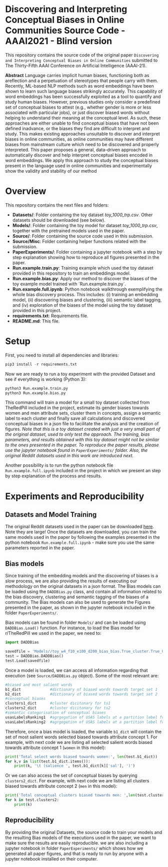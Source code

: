 ﻿# Discovering and Interpreting Conceptual Biases in Online Communities Source Code - AAAI2021 - Blind version
This repository contains the source code of the original paper `Discovering and Interpreting Conceptual Biases in Online Communities` submitted to The Thirty-Fifth AAAI Conference on Artificial Intelligence (AAAI-21).

<b>Abstract</b>
Language carries implicit human biases, functioning both as areflection and a perpetuation of stereotypes that people carry with them. Recently, ML-based NLP methods such as word embeddings have been shown to learn such language biases strikingly accurately. This capability of word embeddings has been successfully exploited as a tool to quantify and study human biases. However, previous studies only consider a predefined set of conceptual biases to attest (e.g., whether gender is more or less associated with particular jobs), or just discover biased words without helping to understand their meaning at the conceptual level. As such, these approaches are either unable to find conceptual biases that have not been defined inadvance, or the biases they find are difficult to interpret and study. This makes existing approaches unsuitable to discover and interpret  biases  in  online  communities,  as  online  communities may have different biases from mainstream culture which need to be discovered and properly interpreted. This paper proposes a general, data-driven approach to automatically discover and help interpret conceptual biases encoded in word embeddings. We apply this approach to study the conceptual biases present in the language used in online communities and experimentally show the validity and stability of our method

# Overview
This repository contains the next files and folders:
<ul>
  <li><b>Datasets/</b>: Folder containing the toy dataset <i>toy_1000_trp.csv</i>. Other datasets should be downloaded (see below).</li>
  <li><b>Models/</b>: Folder containing the toy model for dataset <i>toy_1000_trp.csv</i>, together with the pretrained models used in the paper.</li>
  <li><b>Source/</b>: Folder containing the source code used in this submission.  </li>
  <li><b>Source/Misc</b>: Folder containing helper functions related with the submission.</li>
  <li><b>PaperExperiments/</b>: Folder containing a jupyter notebook with a step by step explanation showing how to reproduce all figures presented in the paper.
  <li><b>Run.example.train.py</b>: Training example which used the toy dataset provided in this repository to train an embeddings model. </li>
  <li><b>Run.example.bias.py</b>: Apply our method to discover the biases of the toy example model trained with `Run.example.train.py`. </li>
  <li><b>Run.example.full.ipynb</b>: Python notebook walkthrough exemplifying the whole bias discovery process. This includes: (i) training an embedding model, (ii) discovering biases and clustering, (iii) semantic label tagging, and (iv) exploration of the biases of the model using the toy dataset provided in this project.</li>
  <li><b>requirements.txt</b>: Requirements file.</li>
  <li><b>README.md</b>: This file.</li>    
</ul>

# Setup
First, you need to install all dependencies and libraries:
```python
pip3 install -r requirements.txt
```
Now we are ready to run a toy experiment with the provided Dataset and see if everything is working (Python 3):
```python
python3 Run.example.train.py
python3 Run.example.bias.py
```
This command will train a model for a small toy dataset collected from TheRedPill included in the project, estimate its gender biases towards women and men attribute sets, cluster them in concepts, assign a semantic label to each cluster and finally save all calculations and discovered conceptual biases in a json file to facilitate the analysis and the creation of figures. <i>Note that this is a toy dataset created with just a very small part of the original dataset, used to only test the approach. The training, bias parameters, and results obtained with this toy dataset might not be simliar to the ones presented in the paper. To reproduce the paper results, please use the jupyter notebook found in `PaperExperiments/` folder. Also, the original Reddit datasets used in this work are introduced next. </i>

Another possibility is to run the python notebook file `Run.example.full.ipynb` included in the project in which we present an step by step explanation of the process and results.

# Experiments and Reproducibility

## Datasets and Model Training
The original Reddit datasets used in the paper can be downloaded [here](https://osf.io/qmf62/?view_only=6be755746530433da0a5d985ffa69579). Note they are large!
Once the datasets are downloaded, you can train the same models used in the paper by following the examples presented in the python notebook `Run.example.full.ipynb` - make sure you use the same parameters reported in the paper.   

## Bias models
Since training of the embedding models and the discovering of biases is a slow process, we are also providing the results of executing our methodology on the original datasets in a json format. The Bias models can be loaded using the `DADDBias.py` class, and contain all information related to the bias discovery, clustering and semantic tagging of the biases of a community. The Bias models can also be used to generate the Figures presented in the paper, as shown in the jupyter notebook included in the folder `PaperExperiments/`.

Bias models can be found in folder `Models/` and can be loaded using `DADDBias.Load()` function. For instance, to load the Bias model for r/TheRedPill we used in the paper, we need to:
```python
import DADDBias

savedfile = 'Models//toy_w4_f10_e100_d200_bias_bias.True_cluster.True_USAS.True.json'
test = DADDBias.DADDBias()
test.Load(savedfile)
```

Once a model is loaded, we can access all information regarding that execution (see `Source/DADDBias.py` object). Some of the most relevant are:
```python
#biased and most salient words
b1_dict             #dictionary of biased words towards target set 1
b2_dict             #dictionary of biased words towards target set 2
#conceptual biases
clusters1_dict      #cluster dicitonary for ts1
clusters2_dict      #cluster dicitonary for ts2
#semantic categorisation of conceptual biases 
usasLabelsRanking1  #agrgegation of USAS labels at a partition lebel for ts1
usasLabelsRanking2  #agrgegation of USAS labels at a partition lebel for ts1
```

Therefore, once a bias model is loaded, the variable `b1_dict` will contain the set of most salient words selected biased towards attribute concept 1. For example, with next code we are listing all selected salient words biased towards attribute concept 1 (`women` in this model):
```python
print('Total select words biased towards women:', len(test.b1_dict))
for k,v in list(test.b1_dict.items()):
    print(k, '\t (salience ', test.b1_dict[k]['sal'], ')')
```
Or we can also access the set of conceptual biases by querying `clusters2_dict`. For example, with next code we are listing all clusters biased towards attribute concept 2 (`men` in this model):
```python
print('Total conceptual clusters biased towards men: ',len(test.clusters2))
for k in test.clusters2:
    print(k)
```

## Reproducibility
By providing the original Datasets, the source code to train your models and the resulting Bias models of the executions used in the paper, we want to make sure the results are easily reproducible. we are also including a jupyter notebook in folder `PaperExperiments/` which shows how we generated all paper figures, and that is ready to run by anyone with a jupyter notebook installed on their computer. 


